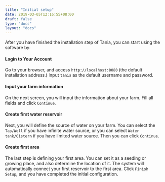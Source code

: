 ```yaml
---
title: "Initial setup"
date: 2019-03-05T12:16:55+08:00
draft: false
type: "docs"
layout: "docs"
---
```


After you have finished the installation step of Tania, you can start using the software by:

<div class="mt48 pb0">
	<h4 class="bolder">Login to Your Account</h4>	
	<p>
		Go to your browser, and access <code>http://localhost:8080</code> (the default installation address.) Input <code>tania</code> as the default username and password.
	</p>
</div>

<!--<img src="/docs/login.png" alt="Login">-->

<div class="mt48 pb0">
	<h4 class="bolder">Input your farm information</h4>	
	<p>
		On the next screen, you will input the information about your farm. Fill all fields and click <code>Continue</code>.
	</p>
</div>

<div class="mt48 pb0">
	<h4 class="bolder">Create first water reservoir</h4>	
	<p>
		Next, you will define the source of water on your farm. You can select the <code>Tap/Well</code> if you have infinite water source, or you can select <code>Water tank/Cistern</code> if you have limited water source. Then you can click <code>Continue</code>.
	</p>
</div>

<div class="mt48 pb0">
	<h4 class="bolder">Create first area</h4>	
	<p>
		The last step is defining your first area. You can set it as a seeding or growing place, and also determine the location of it. The system will automatically connect your first reservoir to the first area. Click <code>Finish Setup</code>, and you have completed the initial configuration.
	</p>
</div>
